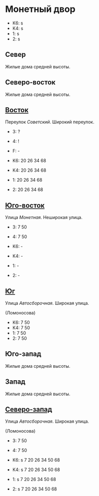 # Монетный двор

* K6:   s
* K4:   s
* 1:    s
* 2:    s

## Север

Жилые дома средней высоты.

## Северо-восток

Жилые дома средней высоты.

## [Восток](./10570090.md)

Переулок *Советский*.
Широкий переулок.

* 3:    ?
* 4:    !
* F:    -

* K6:   20  26  34  68
* K4:   20  26  34  68
* 1:    20  26  34  68
* 2:    20  26  34  68

## [Юго-восток](./10570095.md)

Улица *Монетная*.
Неширокая улица.

* 3:    7   50
* 4:    7   50

* K6:   -
* K4:   -
* 1:    -
* 2:    -

## [Юг](./10565095.md)

Улица *Автосборочная*.
Широкая улица.

(Ломоносова)

* K6:   7   50
* K4:   7   50
* 1:    7   50
* 2:    7   50

## Юго-запад

Жилые дома средней высоты.

## Запад

Жилые дома средней высоты.

## [Северо-запад](./10560085.md)

Улица *Автосборочная*.
Широкая улица.

(Ломоносова)

* 3:    7   50
* 4:    7   50

* K6:   s
        7   20  26  34  50  68
* K4:   s
        7   20  26  34  50  68
* 1:    s
        7   20  26  34  50  68
* 2:    s
        7   20  26  34  50  68
